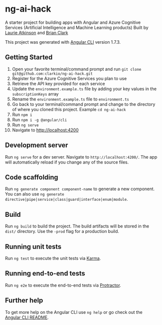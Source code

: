 # ng-ai-hack

A starter project for building apps with Angular and Azure Cognitive Services (Artificial Intelligence and Machine Learning products)
Built by [Laurie Atkinson](https://twitter.com/JoyfulCoder) and [Brian Clark](https://clarkio.com)

This project was generated with [Angular CLI](https://github.com/angular/angular-cli) version 1.7.3.

## Getting Started

1.  Open your favorite terminal/command prompt and run `git clone git@github.com:clarkio/ng-ai-hack.git`
2.  Register for the Azure Cognitive Services you plan to use
3.  Retrieve the API key provided for each service
4.  Update the `environment.example.ts` file by adding your key values in the `subscriptionKeys` array
5.  Rename the `environment.example.ts` file to `environment.ts`
6.  Go back to your terminal/command prompt and change to the directory of where you cloned this project. Example `cd ng-ai-hack`
7.  Run `npm i`
8.  Run `npm i -g @angular/cli`
9.  Run `ng serve`
10. Navigate to [http://localhost:4200](http://localhost:4200)

## Development server

Run `ng serve` for a dev server. Navigate to `http://localhost:4200/`. The app will automatically reload if you change any of the source files.

## Code scaffolding

Run `ng generate component component-name` to generate a new component. You can also use `ng generate directive|pipe|service|class|guard|interface|enum|module`.

## Build

Run `ng build` to build the project. The build artifacts will be stored in the `dist/` directory. Use the `-prod` flag for a production build.

## Running unit tests

Run `ng test` to execute the unit tests via [Karma](https://karma-runner.github.io).

## Running end-to-end tests

Run `ng e2e` to execute the end-to-end tests via [Protractor](http://www.protractortest.org/).

## Further help

To get more help on the Angular CLI use `ng help` or go check out the [Angular CLI README](https://github.com/angular/angular-cli/blob/master/README.md).
